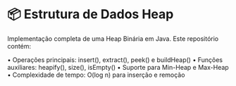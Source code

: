# 📦 Estrutura de Dados Heap

Implementação completa de uma Heap Binária em Java. Este repositório contém:

• Operações principais: insert(), extract(), peek() e buildHeap()
• Funções auxiliares: heapify(), size(), isEmpty()
• Suporte para Min-Heap e Max-Heap
• Complexidade de tempo: O(log n) para inserção e remoção
